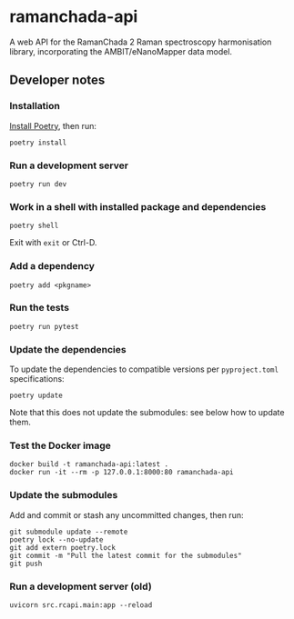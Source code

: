 # ramanchada-api

A web API for the RamanChada 2 Raman spectroscopy harmonisation library, incorporating the AMBIT/eNanoMapper data model.

## Developer notes

### Installation

[Install Poetry](https://python-poetry.org/docs/#installation), then run:
```
poetry install
```

### Run a development server

```
poetry run dev
```

### Work in a shell with installed package and dependencies

```
poetry shell
```

Exit with `exit` or Ctrl-D.

### Add a dependency

```
poetry add <pkgname>
```

### Run the tests

```
poetry run pytest
```

### Update the dependencies

To update the dependencies to compatible versions per `pyproject.toml` specifications:
```
poetry update
```
Note that this does not update the submodules: see below how to update them.

### Test the Docker image

```
docker build -t ramanchada-api:latest .
docker run -it --rm -p 127.0.0.1:8000:80 ramanchada-api
```

### Update the submodules

Add and commit or stash any uncommitted changes, then run:
```
git submodule update --remote
poetry lock --no-update
git add extern poetry.lock
git commit -m "Pull the latest commit for the submodules"
git push
```

### Run a development server (old)
```
uvicorn src.rcapi.main:app --reload
```
